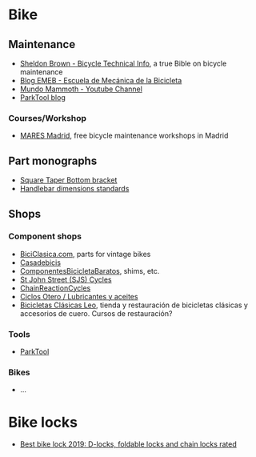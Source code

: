 # Bike

## Maintenance
- [Sheldon Brown - Bicycle Technical Info](https://www.sheldonbrown.com/), a true Bible on bicycle maintenance
- [Blog EMEB - Escuela de Mecánica de la Bicicleta](https://www.emeb.es/blog/)
- [Mundo Mammoth - Youtube Channel](https://www.youtube.com/channel/UC0eYrD6sRoLBvq_c4Jri-0A)
- [ParkTool blog](https://www.parktool.com/blog/repair-help)

### Courses/Workshop
- [MARES Madrid](https://maresmadrid.es/agenda/), free bicycle maintenance workshops in Madrid

## Part monographs
- [Square Taper Bottom bracket](https://www.firstcomponents.com/square-taper-bottom-bracket/)
- [Handlebar dimensions standards](https://bike.bikegremlin.com/3784/bicycle-handlebar-dimension-standards/)

## Shops
### Component shops
- [BiciClasica.com](https://www.biciclasica.com), parts for vintage bikes
- [Casadebicis](http://casadebicis.com/)
- [ComponentesBicicletaBaratos](https://componentesbicicletabaratos.es/potencias/830-adaptador-1-18-a-1-.html), shims, etc.
- [St John Street (SJS) Cycles](https://www.sjscycles.co.uk)
- [ChainReactionCycles](https://www.chainreactioncycles.com)
- [Ciclos Otero / Lubricantes y aceites](https://oterociclos.com/epages/8a2d0e22-70db-4b0a-b045-43683bb6e8b1.sf/es_ES/?ObjectPath=/Shops/8a2d0e22-70db-4b0a-b045-43683bb6e8b1/Categories/Accesorios/Lubricantes)
- [Bicicletas Clásicas Leo](http://bicicletasclasicasleo.com), tienda y restauración de bicicletas clásicas y accesorios de cuero. Cursos de restauración?

### Tools
- [ParkTool](https://www.parktool.com/)

### Bikes
- ...



# Bike locks
- [Best bike lock 2019: D-locks, foldable locks and chain locks rated](https://www.bikeradar.com/advice/buyers-guides/best-bike-lock/)

